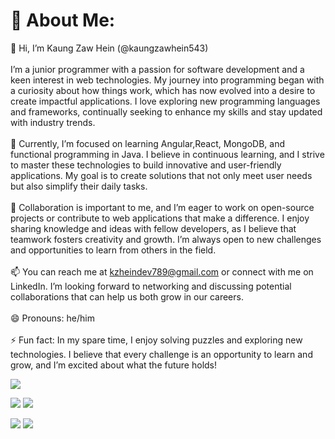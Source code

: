 # 💫 About Me:
👋 Hi, I’m Kaung Zaw Hein (@kaungzawhein543)<br><br>I’m a junior programmer with a passion for software development and a keen interest in web technologies. My journey into programming began with a curiosity about how things work, which has now evolved into a desire to create impactful applications. I love exploring new programming languages and frameworks, continually seeking to enhance my skills and stay updated with industry trends.<br><br>👀 Currently, I’m focused on learning Angular,React, MongoDB, and functional programming in Java. I believe in continuous learning, and I strive to master these technologies to build innovative and user-friendly applications. My goal is to create solutions that not only meet user needs but also simplify their daily tasks.<br><br>🌱 Collaboration is important to me, and I’m eager to work on open-source projects or contribute to web applications that make a difference. I enjoy sharing knowledge and ideas with fellow developers, as I believe that teamwork fosters creativity and growth. I’m always open to new challenges and opportunities to learn from others in the field.<br><br>📫 You can reach me at [kzheindev789@gmail.com](mailto:kzheindev789@gmail.com) or connect with me on LinkedIn. I’m looking forward to networking and discussing potential collaborations that can help us both grow in our careers.<br><br>😄 Pronouns: he/him<br><br>⚡ Fun fact: In my spare time, I enjoy solving puzzles and exploring new technologies. I believe that every challenge is an opportunity to learn and grow, and I’m excited about what the future holds!<br>


![](http://github-profile-summary-cards.vercel.app/api/cards/profile-details?username=kaungzawhein543&theme=nightowl) 


![](http://github-profile-summary-cards.vercel.app/api/cards/repos-per-language?username=kaungzawhein543&theme=nightowl) 
![](http://github-profile-summary-cards.vercel.app/api/cards/most-commit-language?username=kaungzawhein543&theme=nightowl) 



![](http://github-profile-summary-cards.vercel.app/api/cards/stats?username=kaungzawhein543&theme=nightowl) 
![](http://github-profile-summary-cards.vercel.app/api/cards/productive-time?username=kaungzawhein543&theme=nightowl&utcOffset=8) 
